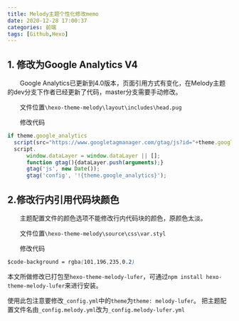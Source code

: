 ```yaml
---
title: Melody主题个性化修改memo
date: 2020-12-28 17:00:37
categories: 前端
tags: [Github,Hexo]
---
```


## 1. 修改为Google Analytics V4
&emsp;&emsp;Google Analytics已更新到4.0版本，页面引用方式有变化，在Melody主题的dev分支下作者已经更新了代码，master分支需要手动修改。

&emsp;&emsp;文件位置`\hexo-theme-melody\layout\includes\head.pug`

&emsp;&emsp;修改代码
```js
if theme.google_analytics
  script(src="https://www.googletagmanager.com/gtag/js?id="+theme.google_analytics)
  script.
      window.dataLayer = window.dataLayer || [];
      function gtag(){dataLayer.push(arguments);}
      gtag('js', new Date());
      gtag('config', '!{theme.google_analytics}');

```

## 2.修改行内引用代码块颜色
&emsp;&emsp;主题配置文件的颜色选项不能修改行内代码块的颜色，原颜色太淡。

&emsp;&emsp;文件位置`\hexo-theme-melody\source\css\var.styl`

&emsp;&emsp;修改代码
```css
$code-background = rgba(101,196,235,0.2)
```

本文所做修改已打包至`hexo-theme-melody-lufer`，可通过`npm install hexo-theme-melody-lufer`来进行安装。

使用此包注意要修改`_config.yml`中的`theme`为`theme: melody-lufer`。
把主题配置文件名由`_config.melody.yml`改为`_config.melody-lufer.yml`